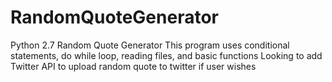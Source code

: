 # RandomQuoteGenerator
Python 2.7 Random Quote Generator
This program uses conditional statements, do while loop, reading files, and basic functions
Looking to add Twitter API to upload random quote to twitter if user wishes

